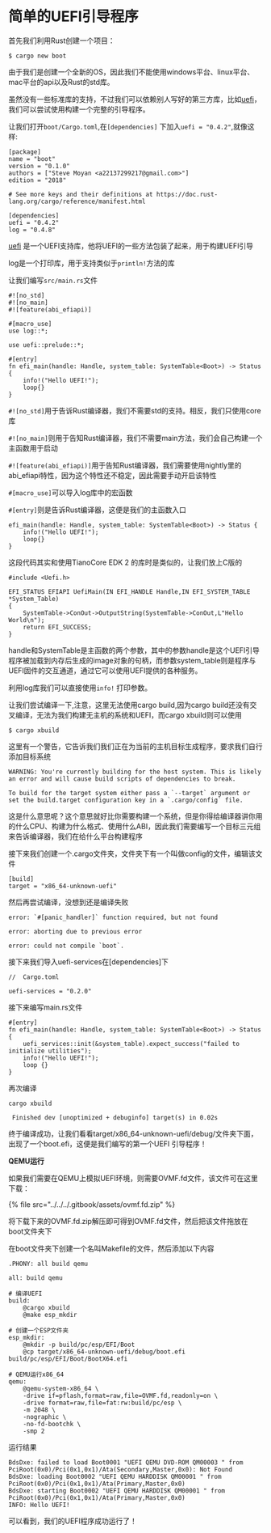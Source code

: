# 简单的UEFI引导程序

首先我们利用Rust创建一个项目：

```text
$ cargo new boot
```

由于我们是创建一个全新的OS，因此我们不能使用windows平台、linux平台、mac平台的api以及Rust的std库。

虽然没有一些标准库的支持，不过我们可以依赖别人写好的第三方库，比如[uefi](https://crates.io/crates/uefi)，我们可以尝试使用构建一个完整的引导程序。

让我们打开`boot/Cargo.toml`,在`[dependencies]` 下加入`uefi = "0.4.2"`,就像这样:

```text
[package]
name = "boot"
version = "0.1.0"
authors = ["Steve Moyan <a22137299217@gmail.com>"]
edition = "2018"

# See more keys and their definitions at https://doc.rust-lang.org/cargo/reference/manifest.html

[dependencies]
uefi = "0.4.2"
log = "0.4.8"
```

[uefi](https://crates.io/crates/uefi) 是一个UEFI支持库，他将UEFI的一些方法包装了起来，用于构建UEFI引导

log是一个打印库，用于支持类似于`println!`方法的库

让我们编写`src/main.rs`文件

```text
#![no_std]
#![no_main]
#![feature(abi_efiapi)]

#[macro_use]
use log::*;

use uefi::prelude::*;

#[entry]
fn efi_main(handle: Handle, system_table: SystemTable<Boot>) -> Status {
    info!("Hello UEFI!");
    loop{}
}
```

`#![no_std]`用于告诉Rust编译器，我们不需要std的支持。相反，我们只使用core库

`#![no_main]`则用于告知Rust编译器，我们不需要main方法，我们会自己构建一个主函数用于启动

`#![feature(abi_efiapi)]`用于告知Rust编译器，我们需要使用nightly里的abi\_efiapi特性，因为这个特性还不稳定，因此需要手动开启该特性

`#[macro_use]`可以导入log库中的宏函数

`#[entry]`则是告诉Rust编译器，这便是我们的主函数入口

```text
efi_main(handle: Handle, system_table: SystemTable<Boot>) -> Status {
    info!("Hello UEFI!");
    loop{}
}
```

 这段代码其实和使用TianoCore EDK 2 的库时是类似的，让我们放上C版的

```text
#include <Uefi.h>

EFI_STATUS EFIAPI UefiMain(IN EFI_HANDLE Handle,IN EFI_SYSTEM_TABLE *System_Table)
{
    SystemTable->ConOut->OutputString(SystemTable->ConOut,L"Hello World\n");
    return EFI_SUCCESS;
}
```

handle和SystemTable是主函数的两个参数，其中的参数handle是这个UEFI引导程序被加载到内存后生成的image对象的句柄，而参数system\_table则是程序与UEFI固件的交互通道，通过它可以使用UEFI提供的各种服务。

利用log库我们可以直接使用`info!` 打印参数。

让我们尝试编译一下,注意，这里无法使用cargo build,因为cargo build还没有交叉编译，无法为我们构建无主机的系统和UEFI，而cargo xbuild则可以使用

```text
$ cargo xbuild
```

这里有一个警告，它告诉我们我们正在为当前的主机目标生成程序，要求我们自行添加目标系统

```text
WARNING: You're currently building for the host system. This is likely an error and will cause build scripts of dependencies to break.

To build for the target system either pass a `--target` argument or set the build.target configuration key in a `.cargo/config` file.
```

这是什么意思呢？这个意思就好比你需要构建一个系统，但是你得给编译器讲你用的什么CPU、构建为什么格式、使用什么ABI，因此我们需要编写一个目标三元组来告诉编译器，我们在给什么平台构建程序

接下来我们创建一个.cargo文件夹，文件夹下有一个叫做config的文件，编辑该文件

```text
[build]
target = "x86_64-unknown-uefi"
```

然后再尝试编译，没想到还是编译失败

```text
error: `#[panic_handler]` function required, but not found

error: aborting due to previous error

error: could not compile `boot`.
```

接下来我们导入uefi-services在\[dependencies\]下

```text
//  Cargo.toml

uefi-services = "0.2.0"
```

 接下来编写main.rs文件

```text
#[entry]
fn efi_main(handle: Handle, system_table: SystemTable<Boot>) -> Status {
    uefi_services::init(&system_table).expect_success("failed to initialize utilities");
    info!("Hello UEFI!");
    loop {}
}
```

再次编译

```text
cargo xbuild
```

```text
 Finished dev [unoptimized + debuginfo] target(s) in 0.02s
```

终于编译成功，让我们看看target/x86\_64-unknown-uefi/debug/文件夹下面，出现了一个boot.efi，这便是我们编写的第一个UEFI 引导程序！

**QEMU运行**

如果我们需要在QEMU上模拟UEFI环境，则需要OVMF.fd文件，该文件可在这里下载：

{% file src="../../../.gitbook/assets/ovmf.fd.zip" %}

将下载下来的OVMF.fd.zip解压即可得到OVMF.fd文件，然后把该文件拖放在boot文件夹下

在boot文件夹下创建一个名叫Makefile的文件，然后添加以下内容

```text
.PHONY: all build qemu

all: build qemu

# 编译UEFI
build:
	@cargo xbuild
	@make esp_mkdir

# 创建一个ESP文件夹
esp_mkdir:
	@mkdir -p build/pc/esp/EFI/Boot
	@cp target/x86_64-unknown-uefi/debug/boot.efi build/pc/esp/EFI/Boot/BootX64.efi

# QEMU运行x86_64
qemu:
	@qemu-system-x86_64 \
    -drive if=pflash,format=raw,file=OVMF.fd,readonly=on \
    -drive format=raw,file=fat:rw:build/pc/esp \
    -m 2048 \
    -nographic \
    -no-fd-bootchk \
    -smp 2

```

运行结果

```text
BdsDxe: failed to load Boot0001 "UEFI QEMU DVD-ROM QM00003 " from PciRoot(0x0)/Pci(0x1,0x1)/Ata(Secondary,Master,0x0): Not Found
BdsDxe: loading Boot0002 "UEFI QEMU HARDDISK QM00001 " from PciRoot(0x0)/Pci(0x1,0x1)/Ata(Primary,Master,0x0)
BdsDxe: starting Boot0002 "UEFI QEMU HARDDISK QM00001 " from PciRoot(0x0)/Pci(0x1,0x1)/Ata(Primary,Master,0x0)
INFO: Hello UEFI!
```

可以看到，我们的UEFI程序成功运行了！



